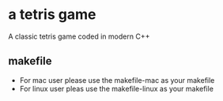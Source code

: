# a tetris game

A classic tetris game coded in modern C++

## makefile

- For mac user please use the makefile-mac as your makefile
- For linux user pleas use the makefile-linux as your makefile
